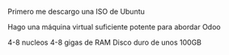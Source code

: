 Primero me descargo una ISO de Ubuntu

Hago una máquina virtual suficiente potente para abordar Odoo

4-8 nucleos
4-8 gigas de RAM
Disco duro de unos 100GB


